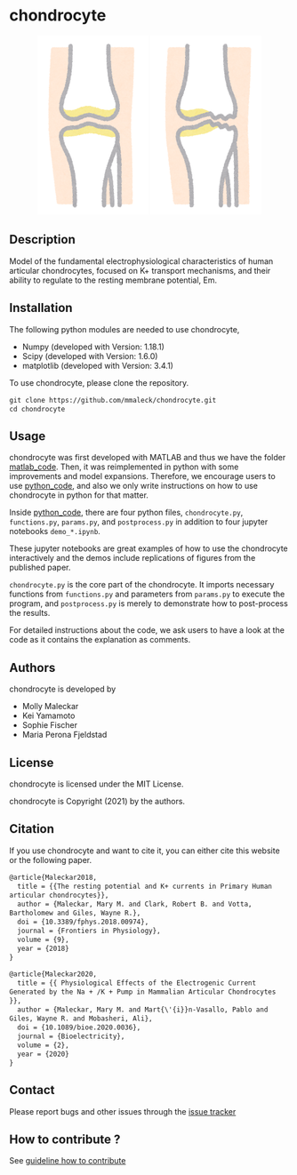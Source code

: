 # chondrocyte

<p align="center">
  <img src="https://github.com/mmaleck/chondrocyte/blob/master/docs/body_nankotsu.png" width="200">
  <img src="https://github.com/mmaleck/chondrocyte/blob/master/docs/body_nankotsu_suriheri.png" width="200">
</p>

## Description
Model of the fundamental electrophysiological characteristics of human articular chondrocytes, focused on K+ transport mechanisms, and their ability to regulate to the resting membrane potential, Em.

## Installation

The following python modules are needed to use chondrocyte, 

* Numpy (developed with Version: 1.18.1)
* Scipy (developed with Version: 1.6.0)
* matplotlib (developed with Version: 3.4.1)

To use chondrocyte, please clone the repository.

```
git clone https://github.com/mmaleck/chondrocyte.git
cd chondrocyte
```

## Usage

chondrocyte was first developed with MATLAB and thus we have the folder [matlab_code](matlab_code). Then, it was reimplemented in python with some improvements and model expansions.
Therefore, we encourage users to use [python_code](python_code), and also we only write instructions on how to use chondrocyte in python for that matter. 

Inside [python_code](python_code), there are four python files, `chondrocyte.py`, `functions.py`, `params.py`, and `postprocess.py` in addition to four jupyter notebooks `demo_*.ipynb`. 

These jupyter notebooks are great examples of how to use the chondrocyte interactively and the demos include replications of figures from the published paper. 

`chondrocyte.py` is the core part of the chondrocyte. It imports necessary functions from `functions.py` and parameters from `params.py` to execute the program, and `postprocess.py` is merely to demonstrate how to post-process the results. 

For detailed instructions about the code, we ask users to have a look at the code as it contains the explanation as comments.

## Authors
chondrocyte is developed by

  * Molly Maleckar 
  * Kei Yamamoto 
  * Sophie Fischer 
  * Maria Perona Fjeldstad 

## License

chondrocyte is licensed under the MIT License.

chondrocyte is Copyright (2021) by the authors.

## Citation

If you use chondrocyte and want to cite it, you can either cite this website or the following paper.

```
@article{Maleckar2018,
  title = {{The resting potential and K+ currents in Primary Human articular chondrocytes}},
  author = {Maleckar, Mary M. and Clark, Robert B. and Votta, Bartholomew and Giles, Wayne R.},
  doi = {10.3389/fphys.2018.00974},
  journal = {Frontiers in Physiology},
  volume = {9},
  year = {2018}
}
```

```
@article{Maleckar2020,
  title = {{ Physiological Effects of the Electrogenic Current Generated by the Na + /K + Pump in Mammalian Articular Chondrocytes }},
  author = {Maleckar, Mary M. and Mart{\'{i}}n-Vasallo, Pablo and Giles, Wayne R. and Mobasheri, Ali},
  doi = {10.1089/bioe.2020.0036},
  journal = {Bioelectricity},
  volume = {2},
  year = {2020}
}
```

## Contact

Please report bugs and other issues through the [issue tracker](https://github.com/mmaleck/chondrocyte/issues)

## How to contribute ?

See [guideline how to contribute](docs/CONTRIBUTING.md)



